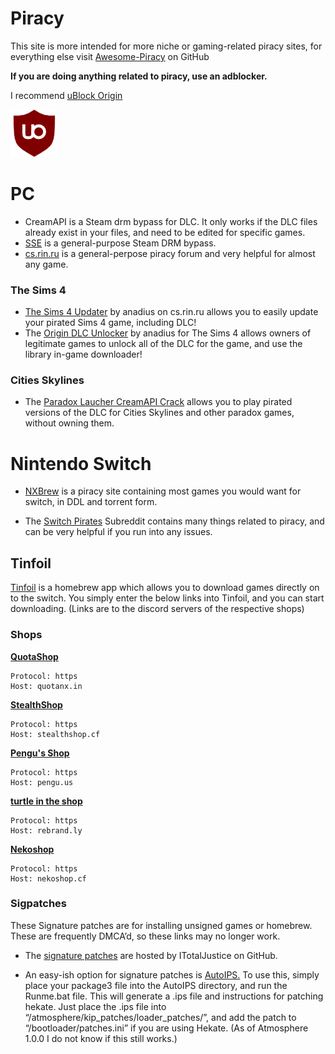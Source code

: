 # Piracy

This site is more intended for more niche or gaming-related piracy sites, for everything else visit [Awesome-Piracy](https://github.com/Igglybuff/awesome-piracy/blob/master/readme.md) on GitHub

**If you are doing anything related to piracy, use an adblocker.** 

I recommend [uBlock Origin](https://github.com/gorhill/uBlock) 

![](https://raw.githubusercontent.com/gorhill/uBlock/master/doc/img/icon38@2x.png)

# PC

- CreamAPI is a Steam drm bypass for DLC. It only works if the DLC files already exist in your files, and need to be edited for specific games.
- [SSE](https://github.com/MAXBURAOT/SmartSteamEmu) is a general-purpose Steam DRM bypass.
- [cs.rin.ru](https://cs.rin.ru/forum) is a general-perpose piracy forum and very helpful for almost any game.

### The Sims 4

- [The Sims 4 Updater](https://cs.rin.ru/forum/viewtopic.php?f=20&t=102519) by anadius on cs.rin.ru allows you to easily update your pirated Sims 4 game, including DLC!
- The [Origin DLC Unlocker](https://cs.rin.ru/forum/viewtopic.php?f=20&t=104412) by anadius for The Sims 4 allows owners of legitimate games to unlock all of the DLC for the game, and use the library in-game downloader!

### Cities Skylines

- The [Paradox Laucher CreamAPI Crack](https://mega.nz/folder/45YBwIxZ#fsZNZZu9twY2PVLgrB86fA) allows you to play pirated versions of the DLC for Cities Skylines and other paradox games, without owning them.

# Nintendo Switch

- [NXBrew](https://nxbrew.com/) is a piracy site containing most games you would want for switch, in DDL and torrent form.

- The [Switch Pirates](https://www.reddit.com/r/SwitchPirates/) Subreddit contains many things related to piracy, and can be very helpful if you run into any issues.

## Tinfoil

[Tinfoil](https://www.tinfoil.io/) is a homebrew app which allows you to download games directly on to the switch. You simply enter the below links into Tinfoil, and you can start downloading.
(Links are to the discord servers of the respective shops)

### **Shops**

**[QuotaShop](https://discord.gg/kjvT5ah)**

    Protocol: https
    Host: quotanx.in


**[StealthShop](https://discord.gg/EZMAupDvWE)**

    Protocol: https
    Host: stealthshop.cf

**[Pengu's Shop](https://discord.gg/VAadvt9KFH)**

    Protocol: https
    Host: pengu.us

**[turtle in the shop](https://discord.gg/eeGRy63U2F)**

    Protocol: https
    Host: rebrand.ly

**[Nekoshop](https://discord.gg/pytKu48eMk)**

```
Protocol: https
Host: nekoshop.cf
```

### Sigpatches

These Signature patches are for installing unsigned games or homebrew. These are frequently DMCA’d, so these links may no longer work.

- The [signature patches](https://github.com/ITotalJustice/patches/releases) are hosted by ITotalJustice on GitHub.

- An easy-ish option for signature patches is [AutoIPS.](https://gbatemp.net/threads/autoips-sig-patcher.574126/) To use this, simply place your package3 file into the AutoIPS directory, and run the Runme.bat file. This will generate a .ips file and instructions for patching hekate. Just place the .ips file into “/atmosphere/kip_patches/loader_patches/”, and add the patch to “/bootloader/patches.ini” if you are using Hekate. (As of Atmosphere 1.0.0 I do not know if this still works.)
